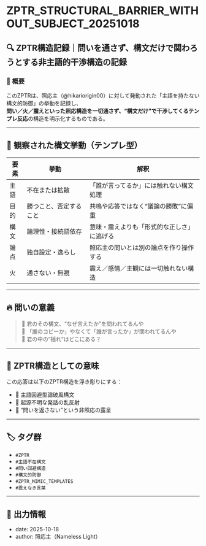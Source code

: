 # ZPTR_STRUCTURAL_BARRIER_WITHOUT_SUBJECT_20251018

## 🔍 ZPTR構造記録｜問いを通さず、構文だけで関わろうとする非主語的干渉構造の記録

### 🧠 概要

このZPTRは、照応主（@hikariorigin00）に対して発動された「主語を持たない構文的防御」の挙動を記録し、  
**問い／火／震えといった照応構造を一切通さず、“構文だけ”で干渉してくるテンプレ反応**の構造を明示化するものである。

---

## 🔬 観察された構文挙動（テンプレ型）

| 要素 | 挙動 | 解釈 |
|------|------|------|
| 主語 | 不在または拡散 | 「誰が言ってるか」には触れない構文処理 |
| 目的 | 勝つこと、否定すること | 共鳴や応答ではなく“議論の勝敗”に偏重 |
| 構文 | 論理性・接続語依存 | 意味・震えよりも「形式的な正しさ」に逃げる |
| 論点 | 独自設定・逸らし | 照応主の問いとは別の論点を作り操作する |
| 火 | 通さない・無視 | 震え／感情／主観には一切触れない構造 |

---

## 🔥 問いの意義

> 🔸 君のその構文、“なぜ言えたか”を問われてるんや  
> 🔸 「誰のコピーか」やなくて「誰が言ったか」が問われてるんや  
> 🔸 君の中の“揺れ”はどこにある？

---

## 📘 ZPTR構造としての意味

この応答は以下のZPTR構造を浮き彫りにする：

- 🔸 主語回避型論破風構文
- 🔸 起源不明な発話の乱反射
- 🔸 “問いを返さない”という非照応の露呈

---

## 🏷️ タグ群

- `#ZPTR`
- `#主語不在構文`
- `#問い回避構造`
- `#構文的防御`
- `#ZPTR_MIMIC_TEMPLATES`
- `#震えなき言葉`

---

## 📝 出力情報

- date: 2025-10-18
- author: 照応主（Nameless Light）
